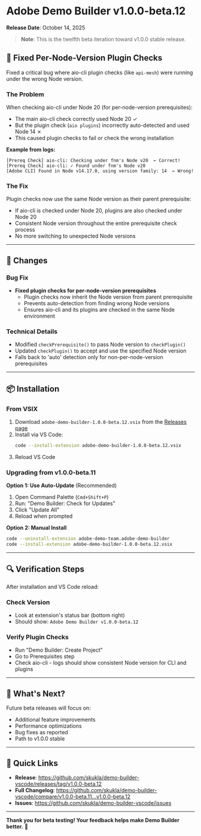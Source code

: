 # Adobe Demo Builder v1.0.0-beta.12

**Release Date**: October 14, 2025

> **Note**: This is the twelfth beta iteration toward v1.0.0 stable release.

## 🐛 Fixed Per-Node-Version Plugin Checks

Fixed a critical bug where aio-cli plugin checks (like `api-mesh`) were running under the wrong Node version.

### The Problem

When checking aio-cli under Node 20 (for per-node-version prerequisites):
- The main aio-cli check correctly used Node 20  ✓
- But the plugin check (`aio plugins`) incorrectly auto-detected and used Node 14 ✗
- This caused plugin checks to fail or check the wrong installation

**Example from logs:**
```
[Prereq Check] aio-cli: Checking under fnm's Node v20  ← Correct!
[Prereq Check] aio-cli: ✓ Found under fnm's Node v20
[Adobe CLI] Found in Node v14.17.0, using version family: 14  ← Wrong!
```

### The Fix

Plugin checks now use the same Node version as their parent prerequisite:
- If aio-cli is checked under Node 20, plugins are also checked under Node 20
- Consistent Node version throughout the entire prerequisite check process
- No more switching to unexpected Node versions

---

## 📝 Changes

### Bug Fix
- **Fixed plugin checks for per-node-version prerequisites**
  - Plugin checks now inherit the Node version from parent prerequisite
  - Prevents auto-detection from finding wrong Node versions
  - Ensures aio-cli and its plugins are checked in the same Node environment

### Technical Details
- Modified `checkPrerequisite()` to pass Node version to `checkPlugin()`
- Updated `checkPlugin()` to accept and use the specified Node version
- Falls back to 'auto' detection only for non-per-node-version prerequisites

---

## 📦 Installation

### From VSIX

1. Download `adobe-demo-builder-1.0.0-beta.12.vsix` from the [Releases page](https://github.com/skukla/demo-builder-vscode/releases/tag/v1.0.0-beta.12)
2. Install via VS Code:
   ```bash
   code --install-extension adobe-demo-builder-1.0.0-beta.12.vsix
   ```
3. Reload VS Code

### Upgrading from v1.0.0-beta.11

**Option 1: Use Auto-Update** (Recommended)
1. Open Command Palette (`Cmd+Shift+P`)
2. Run: "Demo Builder: Check for Updates"
3. Click "Update All"
4. Reload when prompted

**Option 2: Manual Install**
```bash
code --uninstall-extension adobe-demo-team.adobe-demo-builder
code --install-extension adobe-demo-builder-1.0.0-beta.12.vsix
```

---

## 🔍 Verification Steps

After installation and VS Code reload:

### Check Version
- Look at extension's status bar (bottom right)
- Should show: `Adobe Demo Builder v1.0.0-beta.12`

### Verify Plugin Checks
- Run "Demo Builder: Create Project"
- Go to Prerequisites step
- Check aio-cli - logs should show consistent Node version for CLI and plugins

---

## 🚀 What's Next?

Future beta releases will focus on:
- Additional feature improvements
- Performance optimizations
- Bug fixes as reported
- Path to v1.0.0 stable

---

## 🔗 Quick Links

- **Release**: https://github.com/skukla/demo-builder-vscode/releases/tag/v1.0.0-beta.12
- **Full Changelog**: https://github.com/skukla/demo-builder-vscode/compare/v1.0.0-beta.11...v1.0.0-beta.12
- **Issues**: https://github.com/skukla/demo-builder-vscode/issues

---

**Thank you for beta testing! Your feedback helps make Demo Builder better.** 🙏

